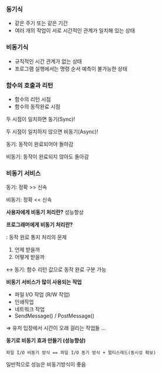 ### 동기식

- 같은 주기 또는 같은 기간
- 여러 개의 작업이 서로 시간적인 관계가 일치해 있는 상태

### 비동기식

- 규칙적인 시간 관계가 없는 상태
- 프로그램 실행에서는 명령 순서 예측이 불가능한 상태

### 함수의 호출과 리턴

- 함수의 리턴 시점
- 함수의 동작완료 시점

두 시점이 일치하면 동기(Sync)!

두 시점이 일치하지 않으면 비동기(Async)!

동기: 동작이 완료되어야 돌아감

비동기: 동작이 완료되지 않아도 돌아감

### 비동기 서비스

동기: 정확 >> 신속

비동기: 정확 << 신속

**사용자에게 비동기 처리란?** 성능향상

**프로그래머에게 비동기 처리란?**

: 동작 완료 통지 처리의 문제

1. 언제 받을까
2. 어떻게 받을까

↔ 동기: 함수 리턴 값으로 동작 완료 구분 가능

**비동기 서비스가 많이 사용되는 작업**

- 파일 I/O 작업 (R/W 작업)
- 인쇄작업
- 네트워크 작업
- SendMessage() / PostMessage()

⇒ 유저 입장에서 시간이 오래 걸리는 작업들 … 

**동기로 비동기 효과 만들기 (성능향상)**

`파일 I/O 비동기 방식 == 파일 I/O 동기 방식 + 멀티스레드(동시성 확보)`

일반적으로 성능은 비동기방식이 좋음